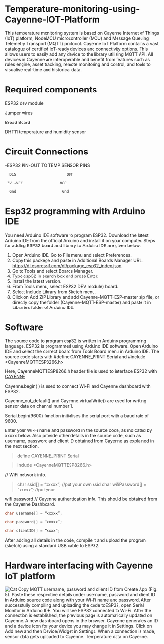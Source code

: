 # Temperature-monitoring-using-Cayenne-IOT-Platform
This temperature monitoring system is based on Cayenne Internet of Things (IoT) platform, NodeMCU microcontroller (MCU) and Message Queuing Telemetry Transport (MQTT) protocol. Cayenne IoT Platform contains a vast catalogue of certified IoT-ready devices and connectivity options. This allows users to easily add any device to the library utilising MQTT API. All devices in Cayenne are interoperable and benefit from features such as rules engine, asset tracking, remote monitoring and control, and tools to visualise real-time and historical data.
# Required components
   ESP32 dev module
   
   Jumper wires
   
   Bread Board
   
   DHT11 temperature and humidity sensor

# Circuit Connections

   -ESP32 PIN-OUT TO TEMP SENSOR PINS
   
      D15	                    OUT
      
     3V -VCC	             VCC
     
      Gnd                     Gnd


# Esp32 programming with Arduino IDE

You need Arduino IDE software to program ESP32. Download the latest Arduino IDE from the official Arduino and install it on your computer.
Steps for adding ESP32 board and library to Arduino IDE are given below.
1.	Open Arduino IDE. Go to File menu and select Preferences.
2.	Copy this packege and paste in Additional Boards Manager URL.
    https://dl.espressif.com/dl/package_esp32_index.json
3.	Go to Tools and select Boards Manager.
4.	Type esp32 in search box and press Enter.
5.	Install the latest version.
6.	From Tools menu, select ESP32 DEV module) board.
7.	Select Include Library from Sketch menu.
8.	Click on Add ZIP Library and add Cayenne-MQTT-ESP-master zip file, or directly copy the folder (Cayenne-MQTT-ESP-master) and paste it in Libraries folder of Arduino IDE.

# Software
The source code to program esp32 is written in Arduino programming language. ESP32 is programmed using Arduino IDE software. Open Arduino IDE and select the correct board from Tools Board menu in Arduino IDE.
The source code starts with #define CAYENNE_PRINT Serial and #include <CayenneMQTTESP8266.h>

Here, CayenneMQTTESP8266.h header file is used to interface ESP32 with [CAYENNE](https://cayenne.mydevices.com)

Cayenne.begin( ) is used to connect Wi-Fi and Cayenne dashboard with ESP32.

Cayenne_out_default() and Cayenne.virtualWrite() are used for writing sensor data on channel number 1.

Serial.begin(9600) function initialises the serial port with a baud rate of 9600.

Enter your Wi-Fi name and password in the source code, as indicated by xxxxx below. Also provide other details in the source code, such as username, password and client ID obtained from Cayenne as explained in the next section.
>define CAYENNE_PRINT Serial

>include <CayenneMQTTESP8266.h>

// WiFi network info.

>char ssid[] = “xxxxx”; //put your own ssid
>char wifiPassword[] = “xxxxx”; //put your

wifi password
// Cayenne authentication info. This should
be obtained from the Cayenne Dashboard.

```c
char username[] = “xxxxx”;

char password[] = “xxxxx”;

char clientID[] = “xxxx”;
```

After adding all details in the code, compile it and upload the program (sketch) using a standard USB cable to ESP32.

# Hardware interfacing with Cayenne IoT platform

![Cat](https://raw.githubusercontent.com/{user}/{repo}/assets/cat.png)
Copy MQTT username, password and client ID from Create App (Fig. 5). Paste these respective details under username, password and client ID in Arduino source code along with your Wi-Fi name and password.
After successfully compiling and uploading the code toESP32, open Serial Monitor in Arduino IDE. You will see ESP32 connected to Wi-Fi. After the connection is established, the previous page is automatically updated on Cayenne. A new dashboard opens in the browser. Cayenne generates an ID and a device icon for your device you may change it in Settings.
Click on Add new and then Device/Widget in Settings.
When a connection is made, sensor data gets uploaded to Cayenne. Temperature data on Cayenne.



